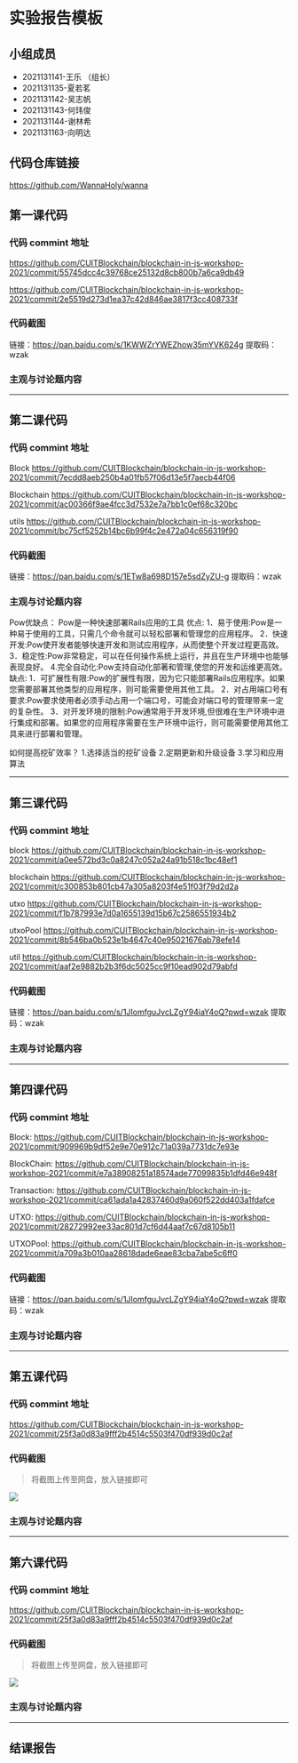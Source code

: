 # 实验报告模板

## 小组成员

- 2021131141-王乐 （组长）
- 2021131135-夏若茗
- 2021131142-吴志帆
- 2021131143-何玮俊
- 2021131144-谢林希
- 2021131163-向明达 


## 代码仓库链接

https://github.com/WannaHoly/wanna



## 第一课代码


### 代码 commint 地址

https://github.com/CUITBlockchain/blockchain-in-js-workshop-2021/commit/55745dcc4c39768ce25132d8cb800b7a6ca9db49

https://github.com/CUITBlockchain/blockchain-in-js-workshop-2021/commit/2e5519d273d1ea37c42d846ae3817f3cc408733f


### 代码截图

链接：https://pan.baidu.com/s/1KWWZrYWEZhow35mYVK624g 
提取码：wzak


### 主观与讨论题内容

---



## 第二课代码


### 代码 commint 地址

Block
https://github.com/CUITBlockchain/blockchain-in-js-workshop-2021/commit/7ecdd8aeb250b4a01fb57f06d13e5f7aecb44f06

Blockchain
https://github.com/CUITBlockchain/blockchain-in-js-workshop-2021/commit/ac00366f9ae4fcc3d7532e7a7bb1c0ef68c320bc

utils
https://github.com/CUITBlockchain/blockchain-in-js-workshop-2021/commit/bc75cf5252b14bc6b99f4c2e472a04c656319f90


### 代码截图

链接：https://pan.baidu.com/s/1ETw8a698D157e5sdZyZU-g 
提取码：wzak


### 主观与讨论题内容
Pow优缺点：
Pow是一种快速部署Rails应用的工具
优点:
1．易于使用:Pow是一种易于使用的工具，只需几个命令就可以轻松部署和管理您的应用程序。
2．快速开发:Pow使开发者能够快速开发和测试应用程序，从而使整个开发过程更高效。
3．稳定性:Pow非常稳定，可以在任何操作系统上运行，并且在生产环境中也能够表现良好。
4.完全自动化:Pow支持自动化部著和管理,使您的开发和运维更高效。
缺点:
1．可扩展性有限:Pow的扩展性有限，因为它只能部署Rails应用程序。如果您需要部署其他类型的应用程序，则可能需要使用其他工具。
2．对占用端口号有要求:Pow要求使用者必须手动占用一个端口号，可能会对端口号的管理带来一定的复杂性。
3．对开发环境的限制:Pow通常用于开发环境,但很难在生产环境中进行集成和部署。如果您的应用程序需要在生产环境中运行，则可能需要使用其他工具来进行部署和管理。

如何提高挖矿效率？
1.选择适当的挖矿设备
2.定期更新和升级设备
3.学习和应用算法


---


## 第三课代码


### 代码 commint 地址

block
https://github.com/CUITBlockchain/blockchain-in-js-workshop-2021/commit/a0ee572bd3c0a8247c052a24a91b518c1bc48ef1

blockchain
https://github.com/CUITBlockchain/blockchain-in-js-workshop-2021/commit/c300853b801cb47a305a8203f4e51f03f79d2d2a

utxo
https://github.com/CUITBlockchain/blockchain-in-js-workshop-2021/commit/f1b787993e7d0a1655139d15b67c2586551934b2

utxoPool
https://github.com/CUITBlockchain/blockchain-in-js-workshop-2021/commit/8b546ba0b523e1b4647c40e95021676ab78efe14

util
https://github.com/CUITBlockchain/blockchain-in-js-workshop-2021/commit/aaf2e9882b2b3f6dc5025cc9f10ead902d79abfd


### 代码截图

链接：https://pan.baidu.com/s/1JIomfguJvcLZgY94iaY4oQ?pwd=wzak 
提取码：wzak


### 主观与讨论题内容



---




## 第四课代码


### 代码 commint 地址

Block:
https://github.com/CUITBlockchain/blockchain-in-js-workshop-2021/commit/909969b9df52e9e70e912c71a039a7731dc7e93e

BlockChain:
https://github.com/CUITBlockchain/blockchain-in-js-workshop-2021/commit/e7a38908251a18574ade77099835b1dfd46e948f

Transaction:
https://github.com/CUITBlockchain/blockchain-in-js-workshop-2021/commit/ca61ada1a42837460d9a060f522dd403a1fdafce

UTXO:
https://github.com/CUITBlockchain/blockchain-in-js-workshop-2021/commit/28272992ee33ac801d7cf6d44aaf7c67d8105b11

UTXOPool:
https://github.com/CUITBlockchain/blockchain-in-js-workshop-2021/commit/a709a3b010aa28618dade6eae83cba7abe5c6ff0



### 代码截图

链接：https://pan.baidu.com/s/1JIomfguJvcLZgY94iaY4oQ?pwd=wzak 
提取码：wzak


### 主观与讨论题内容



---




## 第五课代码


### 代码 commint 地址

https://github.com/CUITBlockchain/blockchain-in-js-workshop-2021/commit/25f3a0d83a9fff2b4514c5503f470df939d0c2af


### 代码截图

> 将截图上传至网盘，放入链接即可

![](链接)


### 主观与讨论题内容



---




## 第六课代码


### 代码 commint 地址

https://github.com/CUITBlockchain/blockchain-in-js-workshop-2021/commit/25f3a0d83a9fff2b4514c5503f470df939d0c2af


### 代码截图

> 将截图上传至网盘，放入链接即可

![](图片链接放这里)


### 主观与讨论题内容



---


## 结课报告





